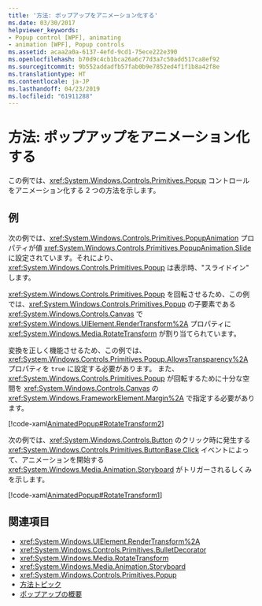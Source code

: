 ```yaml
---
title: '方法: ポップアップをアニメーション化する'
ms.date: 03/30/2017
helpviewer_keywords:
- Popup control [WPF], animating
- animation [WPF], Popup controls
ms.assetid: acaa2a0a-6137-4efd-9cd1-75ece222e390
ms.openlocfilehash: b70d9c4cb1bca26a6c77d3a7c50add517ca8ef92
ms.sourcegitcommit: 9b552addadfb57fab0b9e7852ed4f1f1b8a42f8e
ms.translationtype: HT
ms.contentlocale: ja-JP
ms.lasthandoff: 04/23/2019
ms.locfileid: "61911288"
---
```

# <a name="how-to-animate-a-popup"></a>方法: ポップアップをアニメーション化する
この例では、<xref:System.Windows.Controls.Primitives.Popup> コントロールをアニメーション化する 2 つの方法を示します。  
  
## <a name="example"></a>例  
 次の例では、<xref:System.Windows.Controls.Primitives.PopupAnimation> プロパティが値 <xref:System.Windows.Controls.Primitives.PopupAnimation.Slide> に設定されています。それにより、<xref:System.Windows.Controls.Primitives.Popup> は表示時、"スライドイン" します。  
  
 <xref:System.Windows.Controls.Primitives.Popup> を回転させるため、この例では、<xref:System.Windows.Controls.Primitives.Popup> の子要素である <xref:System.Windows.Controls.Canvas> で <xref:System.Windows.UIElement.RenderTransform%2A> プロパティに <xref:System.Windows.Media.RotateTransform> が割り当てられています。  
  
 変換を正しく機能させるため、この例では、<xref:System.Windows.Controls.Primitives.Popup.AllowsTransparency%2A> プロパティを `true` に設定する必要があります。 また、<xref:System.Windows.Controls.Primitives.Popup> が回転するために十分な空間を <xref:System.Windows.Controls.Canvas> の <xref:System.Windows.FrameworkElement.Margin%2A> で指定する必要があります。  
  
 [!code-xaml[AnimatedPopup#RotateTransform2](~/samples/snippets/csharp/VS_Snippets_Wpf/AnimatedPopup/CS/Window1.xaml#rotatetransform2)]  
  
 次の例では、<xref:System.Windows.Controls.Button> のクリック時に発生する <xref:System.Windows.Controls.Primitives.ButtonBase.Click> イベントによって、アニメーションを開始する <xref:System.Windows.Media.Animation.Storyboard> がトリガーされるしくみを示します。  
  
 [!code-xaml[AnimatedPopup#RotateTransform1](~/samples/snippets/csharp/VS_Snippets_Wpf/AnimatedPopup/CS/Window1.xaml#rotatetransform1)]  
  
## <a name="see-also"></a>関連項目

- <xref:System.Windows.UIElement.RenderTransform%2A>
- <xref:System.Windows.Controls.Primitives.BulletDecorator>
- <xref:System.Windows.Media.RotateTransform>
- <xref:System.Windows.Media.Animation.Storyboard>
- <xref:System.Windows.Controls.Primitives.Popup>
- [方法トピック](popup-how-to-topics.md)
- [ポップアップの概要](popup-overview.md)
